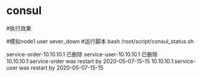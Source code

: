 # consul
#执行效果

#模拟node1 user sever_down
#运行脚本
bash /root/script/consul_status.sh 

service-order-10.10.10.1 已删除
service-user-10.10.10.1 已删除
10.10.10.1:service-order was restart by 2020-05-07-15-15
10.10.10.1:service-user was restart by 2020-05-07-15-15
